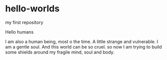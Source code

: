 # hello-worlds
my first repository

Hello humans

I am also a human being, most o the time.
A little strange and vulnerable. 
I am a gentle soul.
And this world can be so cruel.
so now I am trying to build some shields around my fragile mind, soul and body.

